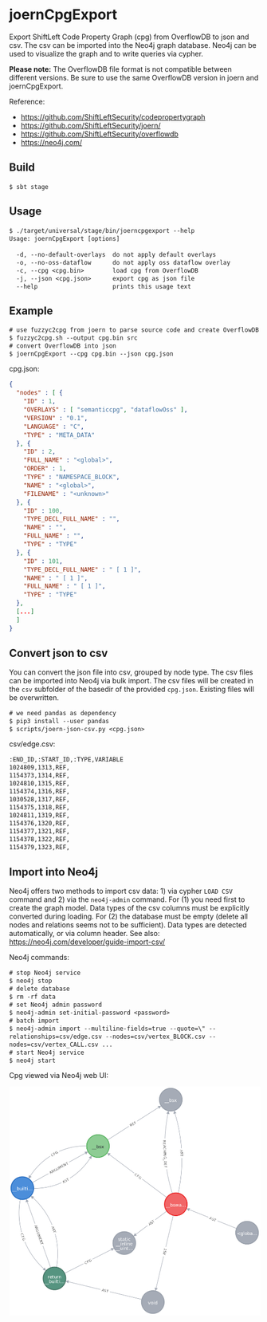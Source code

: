 # joernCpgExport
Export ShiftLeft Code Property Graph (cpg) from OverflowDB to json and csv.
The csv can be imported into the Neo4j graph database.
Neo4j can be used to visualize the graph and to write queries via cypher.

**Please note:** The OverflowDB file format is not compatible between different versions.
Be sure to use the same OverflowDB version in joern and joernCpgExport.

Reference:
* https://github.com/ShiftLeftSecurity/codepropertygraph
* https://github.com/ShiftLeftSecurity/joern/
* https://github.com/ShiftLeftSecurity/overflowdb
* https://neo4j.com/

## Build
```shell
$ sbt stage
```

## Usage
```shell
$ ./target/universal/stage/bin/joerncpgexport --help
Usage: joernCpgExport [options]

  -d, --no-default-overlays  do not apply default overlays
  -o, --no-oss-dataflow      do not apply oss dataflow overlay
  -c, --cpg <cpg.bin>        load cpg from OverflowDB
  -j, --json <cpg.json>      export cpg as json file
  --help                     prints this usage text
```

## Example
```shell
# use fuzzyc2cpg from joern to parse source code and create OverflowDB
$ fuzzyc2cpg.sh --output cpg.bin src
# convert OverflowDB into json
$ joernCpgExport --cpg cpg.bin --json cpg.json
```

cpg.json:
```json
{
  "nodes" : [ {
    "ID" : 1,
    "OVERLAYS" : [ "semanticcpg", "dataflowOss" ],
    "VERSION" : "0.1",
    "LANGUAGE" : "C",
    "TYPE" : "META_DATA"
  }, {
    "ID" : 2,
    "FULL_NAME" : "<global>",
    "ORDER" : 1,
    "TYPE" : "NAMESPACE_BLOCK",
    "NAME" : "<global>",
    "FILENAME" : "<unknown>"
  }, {
    "ID" : 100,
    "TYPE_DECL_FULL_NAME" : "",
    "NAME" : "",
    "FULL_NAME" : "",
    "TYPE" : "TYPE"
  }, {
    "ID" : 101,
    "TYPE_DECL_FULL_NAME" : " [ 1 ]",
    "NAME" : " [ 1 ]",
    "FULL_NAME" : " [ 1 ]",
    "TYPE" : "TYPE"
  },
  [...]
  ]
}
```

## Convert json to csv
You can convert the json file into csv, grouped by node type.
The csv files can be imported into Neo4j via bulk import.
The csv files will be created in the `csv` subfolder of the basedir of the provided `cpg.json`.
Existing files will be overwritten.
```shell
# we need pandas as dependency
$ pip3 install --user pandas
$ scripts/joern-json-csv.py <cpg.json>
```
csv/edge.csv:
```csv
:END_ID,:START_ID,:TYPE,VARIABLE
1024809,1313,REF,
1154373,1314,REF,
1024810,1315,REF,
1154374,1316,REF,
1030528,1317,REF,
1154375,1318,REF,
1024811,1319,REF,
1154376,1320,REF,
1154377,1321,REF,
1154378,1322,REF,
1154379,1323,REF,
```

## Import into Neo4j
Neo4j offers two methods to import csv data: 1) via cypher `LOAD CSV` command and 2) via the `neo4j-admin` command.
For (1) you need first to create the graph model. Data types of the csv columns must be explicitly converted during loading.
For (2) the database must be empty (delete all nodes and relations seems not to be sufficient). Data types are detected automatically, or via column header.
See also: https://neo4j.com/developer/guide-import-csv/

Neo4j commands:
```shell
# stop Neo4j service
$ neo4j stop
# delete database
$ rm -rf data
# set Neo4j admin password
$ neo4j-admin set-initial-password <password>
# batch import
$ neo4j-admin import --multiline-fields=true --quote=\" --relationships=csv/edge.csv --nodes=csv/vertex_BLOCK.csv --nodes=csv/vertex_CALL.csv ...
# start Neo4j service
$ neo4j start
```

Cpg viewed via Neo4j web UI:

![graph](res/graph.png)
